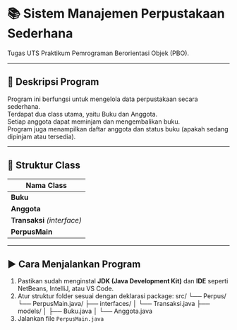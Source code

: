 # 📚 Sistem Manajemen Perpustakaan Sederhana
Tugas UTS Praktikum Pemrograman Berorientasi Objek (PBO).  

---

## 🧾 Deskripsi Program
Program ini berfungsi untuk mengelola data perpustakaan secara sederhana.  
Terdapat dua class utama, yaitu Buku dan Anggota.  
Setiap anggota dapat meminjam dan mengembalikan buku.  
Program juga menampilkan daftar anggota dan status buku (apakah sedang dipinjam atau tersedia).

---

## 🧱 Struktur Class

| Nama Class |
|-------------|
| **Buku** | 
| **Anggota** | 
| **Transaksi** *(interface)* | 
| **PerpusMain** | 

---

## ▶️ Cara Menjalankan Program
1. Pastikan sudah menginstal **JDK (Java Development Kit)** dan **IDE** seperti NetBeans, IntelliJ, atau VS Code.  
2. Atur struktur folder sesuai dengan deklarasi package:
src/ └── Perpus/ └── PerpusMain.java/ ├── interfaces/ │ └── Transaksi.java ├── models/ │ ├── Buku.java │ └── Anggota.java
3. Jalankan file `PerpusMain.java`
